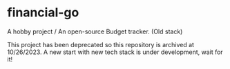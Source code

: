 # financial-go
A hobby project / An open-source Budget tracker. (Old stack)

This project has been deprecated so this repository is archived at 10/26/2023. A new start with new tech stack is under development, wait for it!
